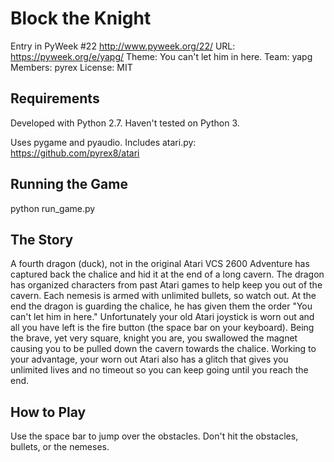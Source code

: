 Block the Knight
=================

Entry in PyWeek #22  <http://www.pyweek.org/22/>
URL: https://pyweek.org/e/yapg/
Theme: You can't let him in here.
Team: yapg
Members: pyrex
License: MIT

Requirements
------------

Developed with Python 2.7. Haven't tested on Python 3.

Uses pygame and pyaudio. Includes atari.py: https://github.com/pyrex8/atari

Running the Game
----------------

python run_game.py


The Story
---------

A fourth dragon (duck), not in the original Atari VCS 2600 Adventure has captured back the chalice and hid it at the end of a long cavern. The dragon has organized characters from past Atari games to help keep you out of the cavern. Each nemesis is armed with unlimited bullets, so watch out. At the end the dragon is guarding the chalice, he has given them the order "You can't let him in here." Unfortunately your old Atari joystick is worn out and all you have left is the fire button (the space bar on your keyboard). Being the brave, yet very square, knight you are, you swallowed the magnet causing you to be pulled down the cavern towards the chalice. Working to your advantage, your worn out Atari also has a glitch that gives you unlimited lives and no timeout so you can keep going until you reach the end.


How to Play
-----------

Use the space bar to jump over the obstacles. Don't hit the obstacles, bullets, or the nemeses.
